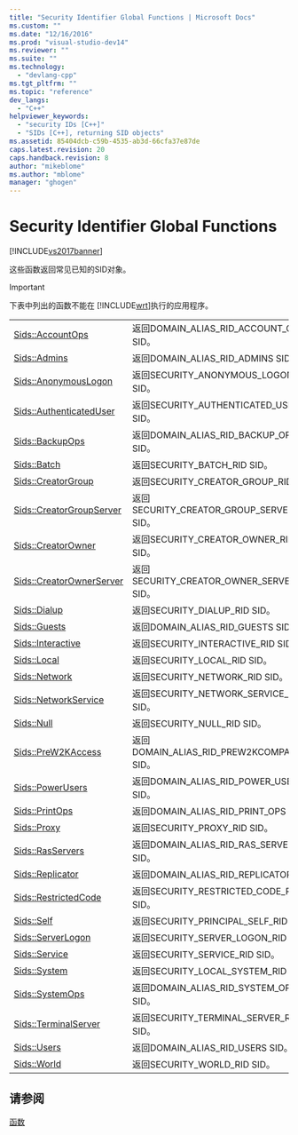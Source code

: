 ```yaml
---
title: "Security Identifier Global Functions | Microsoft Docs"
ms.custom: ""
ms.date: "12/16/2016"
ms.prod: "visual-studio-dev14"
ms.reviewer: ""
ms.suite: ""
ms.technology: 
  - "devlang-cpp"
ms.tgt_pltfrm: ""
ms.topic: "reference"
dev_langs: 
  - "C++"
helpviewer_keywords: 
  - "security IDs [C++]"
  - "SIDs [C++], returning SID objects"
ms.assetid: 85404dcb-c59b-4535-ab3d-66cfa37e87de
caps.latest.revision: 20
caps.handback.revision: 8
author: "mikeblome"
ms.author: "mblome"
manager: "ghogen"
---
```

# Security Identifier Global Functions
[!INCLUDE[vs2017banner](../../assembler/inline/includes/vs2017banner.md)]

这些函数返回常见已知的SID对象。  
  
> [!IMPORTANT]
>  下表中列出的函数不能在 [!INCLUDE[wrt](../../atl/reference/includes/wrt_md.md)]执行的应用程序。  
  
|||  
|-|-|  
|[Sids::AccountOps](../Topic/Sids::AccountOps.md)|返回DOMAIN\_ALIAS\_RID\_ACCOUNT\_OPS SID。|  
|[Sids::Admins](../Topic/Sids::Admins.md)|返回DOMAIN\_ALIAS\_RID\_ADMINS SID。|  
|[Sids::AnonymousLogon](../Topic/Sids::AnonymousLogon.md)|返回SECURITY\_ANONYMOUS\_LOGON\_RID SID。|  
|[Sids::AuthenticatedUser](../Topic/Sids::AuthenticatedUser.md)|返回SECURITY\_AUTHENTICATED\_USER\_RID SID。|  
|[Sids::BackupOps](../Topic/Sids::BackupOps.md)|返回DOMAIN\_ALIAS\_RID\_BACKUP\_OPS SID。|  
|[Sids::Batch](../Topic/Sids::Batch.md)|返回SECURITY\_BATCH\_RID SID。|  
|[Sids::CreatorGroup](../Topic/Sids::CreatorGroup.md)|返回SECURITY\_CREATOR\_GROUP\_RID SID。|  
|[Sids::CreatorGroupServer](../Topic/Sids::CreatorGroupServer.md)|返回SECURITY\_CREATOR\_GROUP\_SERVER\_RID SID。|  
|[Sids::CreatorOwner](../Topic/Sids::CreatorOwner.md)|返回SECURITY\_CREATOR\_OWNER\_RID SID。|  
|[Sids::CreatorOwnerServer](../Topic/Sids::CreatorOwnerServer.md)|返回SECURITY\_CREATOR\_OWNER\_SERVER\_RID SID。|  
|[Sids::Dialup](../Topic/Sids::Dialup.md)|返回SECURITY\_DIALUP\_RID SID。|  
|[Sids::Guests](../Topic/Sids::Guests.md)|返回DOMAIN\_ALIAS\_RID\_GUESTS SID。|  
|[Sids::Interactive](../Topic/Sids::Interactive.md)|返回SECURITY\_INTERACTIVE\_RID SID。|  
|[Sids::Local](../Topic/Sids::Local.md)|返回SECURITY\_LOCAL\_RID SID。|  
|[Sids::Network](../Topic/Sids::Network.md)|返回SECURITY\_NETWORK\_RID SID。|  
|[Sids::NetworkService](../Topic/Sids::NetworkService.md)|返回SECURITY\_NETWORK\_SERVICE\_RID SID。|  
|[Sids::Null](../Topic/Sids::Null.md)|返回SECURITY\_NULL\_RID SID。|  
|[Sids::PreW2KAccess](../Topic/Sids::PreW2KAccess.md)|返回DOMAIN\_ALIAS\_RID\_PREW2KCOMPACCESS SID。|  
|[Sids::PowerUsers](../Topic/Sids::PowerUsers.md)|返回DOMAIN\_ALIAS\_RID\_POWER\_USERS SID。|  
|[Sids::PrintOps](../Topic/Sids::PrintOps.md)|返回DOMAIN\_ALIAS\_RID\_PRINT\_OPS SID。|  
|[Sids::Proxy](../Topic/Sids::Proxy.md)|返回SECURITY\_PROXY\_RID SID。|  
|[Sids::RasServers](../Topic/Sids::RasServers.md)|返回DOMAIN\_ALIAS\_RID\_RAS\_SERVERS SID。|  
|[Sids::Replicator](../Topic/Sids::Replicator.md)|返回DOMAIN\_ALIAS\_RID\_REPLICATOR SID。|  
|[Sids::RestrictedCode](../Topic/Sids::RestrictedCode.md)|返回SECURITY\_RESTRICTED\_CODE\_RID SID。|  
|[Sids::Self](../Topic/Sids::Self.md)|返回SECURITY\_PRINCIPAL\_SELF\_RID SID。|  
|[Sids::ServerLogon](../Topic/Sids::ServerLogon.md)|返回SECURITY\_SERVER\_LOGON\_RID SID。|  
|[Sids::Service](../Topic/Sids::Service.md)|返回SECURITY\_SERVICE\_RID SID。|  
|[Sids::System](../Topic/Sids::System.md)|返回SECURITY\_LOCAL\_SYSTEM\_RID SID。|  
|[Sids::SystemOps](../Topic/Sids::SystemOps.md)|返回DOMAIN\_ALIAS\_RID\_SYSTEM\_OPS SID。|  
|[Sids::TerminalServer](../Topic/Sids::TerminalServer.md)|返回SECURITY\_TERMINAL\_SERVER\_RID SID。|  
|[Sids::Users](../Topic/Sids::Users.md)|返回DOMAIN\_ALIAS\_RID\_USERS SID。|  
|[Sids::World](../Topic/Sids::World.md)|返回SECURITY\_WORLD\_RID SID。|  
  
## 请参阅  
 [函数](../../atl/reference/atl-functions.md)